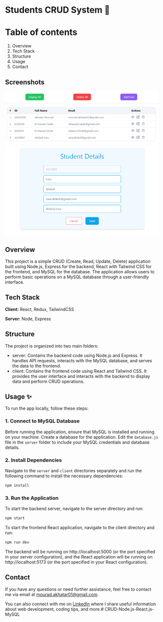 
  # Students CRUD System 📝  
  # Table of contents  
  1. Overview 
  2. Tech Stack  
  3. Structure
  4. Usage
  5. Contact

  ## Screenshots  

  ![App Screenshot](./client/src/assets/screenshot.png)
  ![App Screenshot](./client/src/assets/add_student.png)
  


  ## Overview
  This project is a simple CRUD (Create, Read, Update, Delete) application built using Node.js, Express for the backend, React with Tailwind CSS for the frontend, and MySQL for the database. The application allows users to perform basic operations on a MySQL database through a user-friendly interface.

   ## Tech Stack  

  **Client:** React, Redux, TailwindCSS  

  **Server:** Node, Express

  ## Structure  
  The project is organized into two main folders:

  - server: Contains the backend code using Node.js and Express. It handles API requests, interacts with the MySQL database, and serves the data to the frontend.
  - client: Contains the frontend code using React and Tailwind CSS. It provides the user interface and interacts with the backend to display data and perform CRUD operations.
      
  ## Usage ✨ 
  To run the app locally, follow these steps: 
  ### 1. Connect to MySQL Database 
  Before running the application, ensure that MySQL is installed and running on your machine. Create a database for the application. Edit the `database.js` file in the `server` folder to include your MySQL credentials and database details.

  ### 2. Install Dependencies
  Navigate to the `server` and `client` directories separately and run the following command to install the necessary dependencies:
  ```bash
  npm install
  ```

  ### 3. Run the Application
  To start the backend server, navigate to the server directory and run:
  ```bash
  npm start 
  ```

  To start the frontend React application, navigate to the client directory and run:
  ```bash
  npm run dev
  ```
  The backend will be running on http://localhost:5000 (or the port specified in your server configuration), and the React application will be running on http://localhost:5173 (or the port specified in your React configuration).
  
  ## Contact
  If you have any questions or need further assistance, feel free to contact me via email at [mourad.akhatar01@gmail.com](mailto:mourad.akhatar01@gmail.com). 

  You can also connect with me on [LinkedIn](https://www.linkedin.com/in/akhatarmourad/) where I share useful information about web development, coding tips, and more.# CRUD-Node.js-React.js-MySQL
